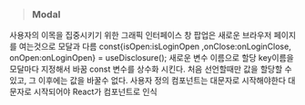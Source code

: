 > ### Modal
사용자의 이목을 집중시키기 위한 그래픽 인터페이스 창
팝업은 새로운 브라우저 페이지를 여는것으로 모달과 다름
const{isOpen:isLoginOpen ,onClose:onLoginClose, 
        onOpen:onLoginOpen} = useDisclosure();
새로운 변수 이름으로 할당
key이름을 모달마다 지정해서 바꿈
const
변수를 상수화 시킨다. 처음 선언할때만 값을 할당할 수 있고, 그 이후에는 값을 바꿀수 없다.
사용자 정의 컴포넌트는 대문자로 시작해야한다
대문자로 시작되어야 React가 컴포넌트로 인식
